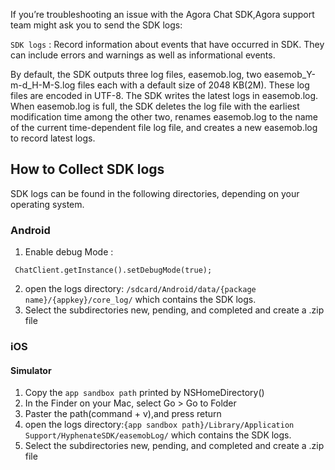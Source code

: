 If you’re troubleshooting an issue with the Agora Chat SDK,Agora support team might ask you to send the SDK logs:

`SDK logs` : Record information about events that have occurred in SDK. They can include errors and warnings as well as informational events.

By default, the SDK outputs three log files, easemob.log, two easemob_Y-m-d_H-M-S.log files each with a default size of 2048 KB(2M). 
These log files are encoded in UTF-8. 
The SDK writes the latest logs in easemob.log. 
When easemob.log is full, the SDK deletes the log file with the earliest modification time among the other two, renames easemob.log to the name of the current time-dependent file log file, and creates a new easemob.log to record latest logs.

## How to Collect SDK logs
SDK logs can be found in the following directories, depending on your operating system.

### Android
1. Enable debug Mode : 
```
 ChatClient.getInstance().setDebugMode(true);
```
2. open the logs directory: `/sdcard/Android/data/{package name}/{appkey}/core_log/` which contains the SDK logs.
3. Select the subdirectories new, pending, and completed and create a .zip file

### iOS
#### Simulator 
1. Copy the `app sandbox path` printed by NSHomeDirectory()
2. In the Finder on your Mac, select Go > Go to Folder
3. Paster the path(command + v),and press return
4. open the logs directory:`{app sandbox path}/Library/Application Support/HyphenateSDK/easemobLog/` which contains the SDK logs.
5. Select the subdirectories new, pending, and completed and create a .zip file
